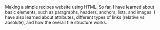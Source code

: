 Making a simple recipes website using HTML. So far, I have learned about basic elements, such as paragraphs, headers, anchors, lists, and images. I have also learned about attributes, different types of links (relative vs absolute), and how the overall file structure works.